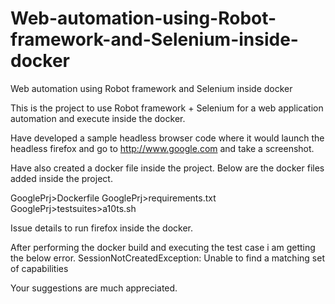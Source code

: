 # Web-automation-using-Robot-framework-and-Selenium-inside-docker
Web automation using Robot framework and Selenium inside docker


This is the project to use Robot framework + Selenium for a web application automation and execute inside the docker.

Have developed a sample headless browser code where it would launch the headless firefox and go to http://www.google.com and take a screenshot.

Have also created a docker file inside the project. Below are the docker files added inside the project.

GooglePrj>Dockerfile
GooglePrj>requirements.txt
GooglePrj>testsuites>a10ts.sh


Issue details to run firefox inside the docker.

After performing the docker build and executing the test case i am getting the below error.
SessionNotCreatedException: Unable to find a matching set of capabilities

Your suggestions are much appreciated.
